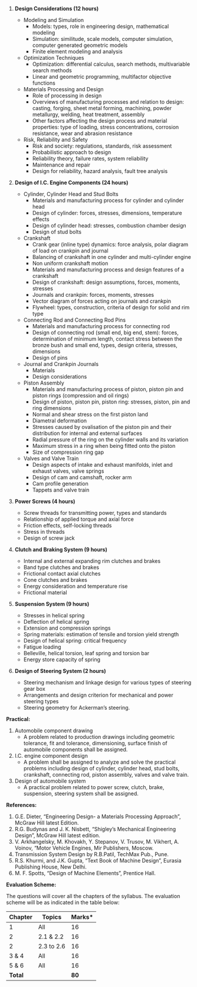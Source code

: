 1. **Design Considerations (12 hours)**
   - Modeling and Simulation
     - Models: types, role in engineering design, mathematical modeling
     - Simulation: similitude, scale models, computer simulation, computer generated geometric models
     - Finite element modeling and analysis
   - Optimization Techniques
     - Optimization: differential calculus, search methods, multivariable search methods
     - Linear and geometric programming, multifactor objective functions
   - Materials Processing and Design
     - Role of processing in design
     - Overviews of manufacturing processes and relation to design: casting, forging, sheet metal forming, machining, powder metallurgy, welding, heat treatment, assembly
     - Other factors affecting the design process and material properties: type of loading, stress concentrations, corrosion resistance, wear and abrasion resistance
   - Risk, Reliability and Safety
     - Risk and society: regulations, standards, risk assessment
     - Probabilistic approach to design
     - Reliability theory, failure rates, system reliability
     - Maintenance and repair
     - Design for reliability, hazard analysis, fault tree analysis

2. **Design of I.C. Engine Components (24 hours)**
   - Cylinder, Cylinder Head and Stud Bolts
     - Materials and manufacturing process for cylinder and cylinder head
     - Design of cylinder: forces, stresses, dimensions, temperature effects
     - Design of cylinder head: stresses, combustion chamber design
     - Design of stud bolts
   - Crankshaft
     - Crank gear (inline type) dynamics: force analysis, polar diagram of load on crankpin and journal
     - Balancing of crankshaft in one cylinder and multi-cylinder engine
     - Non uniform crankshaft motion
     - Materials and manufacturing process and design features of a crankshaft
     - Design of crankshaft: design assumptions, forces, moments, stresses
     - Journals and crankpin: forces, moments, stresses
     - Vector diagram of forces acting on journals and crankpin
     - Flywheel: types, construction, criteria of design for solid and rim type
   - Connecting Rod and Connecting Rod Pins
     - Materials and manufacturing process for connecting rod
     - Design of connecting rod (small end, big end, stem): forces, determination of minimum length, contact stress between the bronze bush and small end, types, design criteria, stresses, dimensions
     - Design of pins
   - Journal and Crankpin Journals
     - Materials
     - Design considerations
   - Piston Assembly
     - Materials and manufacturing process of piston, piston pin and piston rings (compression and oil rings)
     - Design of piston, piston pin, piston ring: stresses, piston, pin and ring dimensions
     - Normal and shear stress on the first piston land
     - Diametral deformation
     - Stresses caused by ovalisation of the piston pin and their distribution for internal and external surfaces
     - Radial pressure of the ring on the cylinder walls and its variation
     - Maximum stress in a ring when being fitted onto the piston
     - Size of compression ring gap
   - Valves and Valve Train
     - Design aspects of intake and exhaust manifolds, inlet and exhaust valves, valve springs
     - Design of cam and camshaft, rocker arm
     - Cam profile generation
     - Tappets and valve train

3. **Power Screws (4 hours)**
   - Screw threads for transmitting power, types and standards
   - Relationship of applied torque and axial force
   - Friction effects, self-locking threads
   - Stress in threads
   - Design of screw jack

4. **Clutch and Braking System (9 hours)**
   - Internal and external expanding rim clutches and brakes
   - Band type clutches and brakes
   - Frictional contact axial clutches
   - Cone clutches and brakes
   - Energy consideration and temperature rise
   - Frictional material

5. **Suspension System (9 hours)**
   - Stresses in helical spring
   - Deflection of helical spring
   - Extension and compression springs
   - Spring materials: estimation of tensile and torsion yield strength
   - Design of helical spring: critical frequency
   - Fatigue loading
   - Belleville, helical torsion, leaf spring and torsion bar
   - Energy store capacity of spring

6. **Design of Steering System (2 hours)**
   - Steering mechanism and linkage design for various types of steering gear box
   - Arrangements and design criterion for mechanical and power steering types
   - Steering geometry for Ackerman’s steering.

**Practical:**

1. Automobile component drawing
   - A problem related to production drawings including geometric tolerance, fit and tolerance, dimensioning, surface finish of automobile components shall be assigned.
2. I.C. engine component design
   - A problem shall be assigned to analyze and solve the practical problems including design of cylinder, cylinder head, stud bolts, crankshaft, connecting rod, piston assembly, valves and valve train.
3. Design of automobile system
   - A practical problem related to power screw, clutch, brake, suspension, steering system shall be assigned.

**References:**

1. G.E. Dieter, “Engineering Design- a Materials Processing Approach”, McGraw Hill latest Edition.
2. R.G. Budynas and J. K. Nisbett, “Shigley’s Mechanical Engineering Design”, McGraw Hill latest edition.
3. V. Arkhangelsky, M. Khovakh, Y. Stepanov, V. Trusov, M. Vikhert, A. Voinov, “Motor Vehicle Engines, Mir Publishers, Moscow.
4. Transmission System Design by R.B.Patil, TechMax Pub., Pune.
5. R.S. Khurmi, and J.K. Gupta, “Text Book of Machine Design”, Eurasia Publishing House, New Delhi.
6. M. F. Spotts, “Design of Machine Elements”, Prentice Hall.

**Evaluation Scheme:**

The questions will cover all the chapters of the syllabus. The evaluation scheme will be as indicated in the table below:

| Chapter   | Topics     | Marks* |
| --------- | ---------- | ------ |
| 1         | All        | 16     |
| 2         | 2.1 & 2.2  | 16     |
| 2         | 2.3 to 2.6 | 16     |
| 3 & 4     | All        | 16     |
| 5 & 6     | All        | 16     |
| **Total** |            | **80** |

